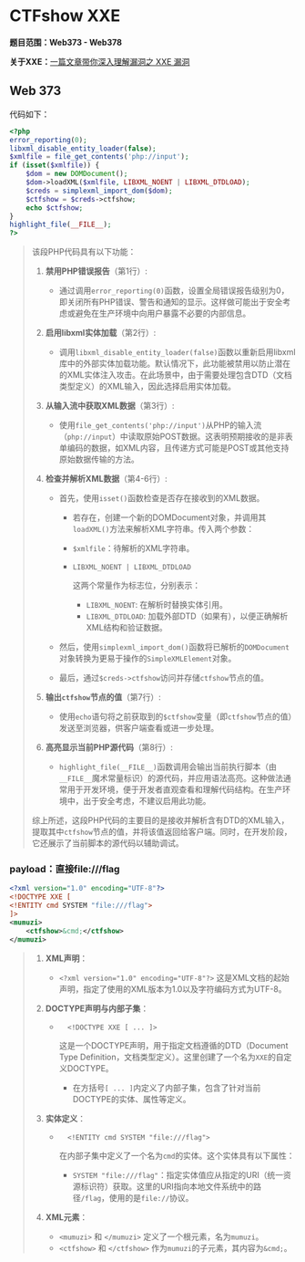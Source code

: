 # CTFshow XXE

**题目范围：Web373 - Web378**



**关于XXE：**[一篇文章带你深入理解漏洞之 XXE 漏洞](https://xz.aliyun.com/t/3357)



## Web 373

代码如下：

```php
<?php
error_reporting(0);
libxml_disable_entity_loader(false);
$xmlfile = file_get_contents('php://input');
if (isset($xmlfile)) {
    $dom = new DOMDocument();
    $dom->loadXML($xmlfile, LIBXML_NOENT | LIBXML_DTDLOAD);
    $creds = simplexml_import_dom($dom);
    $ctfshow = $creds->ctfshow;
    echo $ctfshow;
}
highlight_file(__FILE__);
?>
```

> 该段PHP代码具有以下功能：
>
> 1. **禁用PHP错误报告**（第1行）:
>
>     - 通过调用`error_reporting(0)`函数，设置全局错误报告级别为0，即关闭所有PHP错误、警告和通知的显示。这样做可能出于安全考虑或避免在生产环境中向用户暴露不必要的内部信息。
>
> 2. **启用libxml实体加载**（第2行）:
>
>     - 调用`libxml_disable_entity_loader(false)`函数以重新启用libxml库中的外部实体加载功能。默认情况下，此功能被禁用以防止潜在的XML实体注入攻击。在此场景中，由于需要处理包含DTD（文档类型定义）的XML输入，因此选择启用实体加载。
>
> 3. **从输入流中获取XML数据**（第3行）:
>
>     - 使用`file_get_contents('php://input')`从PHP的输入流（`php://input`）中读取原始POST数据。这表明预期接收的是非表单编码的数据，如XML内容，且传递方式可能是POST或其他支持原始数据传输的方法。
>
> 4. **检查并解析XML数据**（第4-6行）:
>
>     - 首先，使用`isset()`函数检查是否存在接收到的XML数据。
>
>         - 若存在，创建一个新的DOMDocument对象，并调用其`loadXML()`方法来解析XML字符串。传入两个参数：
>
>         - `$xmlfile`：待解析的XML字符串。
>
>         - `LIBXML_NOENT | LIBXML_DTDLOAD`
>
>             这两个常量作为标志位，分别表示：
>
>             - `LIBXML_NOENT`: 在解析时替换实体引用。
>             - `LIBXML_DTDLOAD`: 加载外部DTD（如果有），以便正确解析XML结构和验证数据。
>
>     - 然后，使用`simplexml_import_dom()`函数将已解析的`DOMDocument`对象转换为更易于操作的`SimpleXMLElement`对象。
>
>     - 最后，通过`$creds->ctfshow`访问并存储`ctfshow`节点的值。
>
> 5. **输出`ctfshow`节点的值**（第7行）:
>
>     - 使用`echo`语句将之前获取到的`$ctfshow`变量（即`ctfshow`节点的值）发送至浏览器，供客户端查看或进一步处理。
>
> 6. **高亮显示当前PHP源代码**（第8行）:
>
>     - `highlight_file(__FILE__)`函数调用会输出当前执行脚本（由`__FILE__`魔术常量标识）的源代码，并应用语法高亮。这种做法通常用于开发环境，便于开发者直观查看和理解代码结构。在生产环境中，出于安全考虑，不建议启用此功能。
>
> 综上所述，这段PHP代码的主要目的是接收并解析含有DTD的XML输入，提取其中`ctfshow`节点的值，并将该值返回给客户端。同时，在开发阶段，它还展示了当前脚本的源代码以辅助调试。



### **payload：直接file:///flag**

```xml
<?xml version="1.0" encoding="UTF-8"?>
<!DOCTYPE XXE [
<!ENTITY cmd SYSTEM "file:///flag">
]>
<mumuzi>
    <ctfshow>&cmd;</ctfshow>
</mumuzi>
```

> 1. **XML声明**：
>
>     - `<?xml version="1.0" encoding="UTF-8"?>` 这是XML文档的起始声明，指定了使用的XML版本为1.0以及字符编码方式为UTF-8。
>
> 2. **DOCTYPE声明与内部子集**：
>
>     - ```
>         <!DOCTYPE XXE [ ... ]>
>         ```
>
>         这是一个DOCTYPE声明，用于指定文档遵循的DTD（Document Type Definition，文档类型定义）。这里创建了一个名为`XXE`的自定义DOCTYPE。
>
>         - 在方括号`[ ... ]`内定义了内部子集，包含了针对当前DOCTYPE的实体、属性等定义。
>
> 3. **实体定义**：
>
>     - ```
>         <!ENTITY cmd SYSTEM "file:///flag">
>         ```
>
>         在内部子集中定义了一个名为`cmd`的实体。这个实体具有以下属性：
>
>         - `SYSTEM "file:///flag"`：指定实体值应从指定的URI（统一资源标识符）获取。这里的URI指向本地文件系统中的路径`/flag`，使用的是`file://`协议。
>
> 4. **XML元素**：
>
>     - `<mumuzi>` 和 `</mumuzi>` 定义了一个根元素，名为`mumuzi`。
>     - `<ctfshow>` 和 `</ctfshow>` 作为`mumuzi`的子元素，其内容为`&cmd;`。
